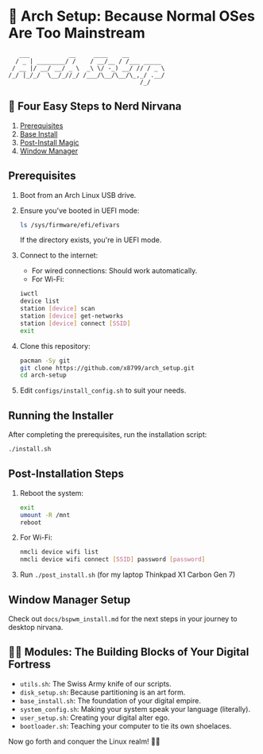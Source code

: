 # 🐧 Arch Setup: Because Normal OSes Are Too Mainstream

```ascii
   ___           __     ____    __          
  / _ | ________/ /    / __/__ / /___ _____ 
 / __ |/ __/ __/ _ \  _\ \/ -_) __/ // / _ \
/_/ |_/_/  \__/_//_/ /___/\__/\__/\_,_/ .__/
                                     /_/    
```

## 🚀 Four Easy Steps to Nerd Nirvana

1. [Prerequisites](#prerequisites)
2. [Base Install](#running-the-installer)
3. [Post-Install Magic](#post-installation-steps)
4. [Window Manager](#window-manager-setup)

## Prerequisites

1. Boot from an Arch Linux USB drive.

2. Ensure you've booted in UEFI mode:

    ```bash
    ls /sys/firmware/efi/efivars
    ```

    If the directory exists, you're in UEFI mode.

3. Connect to the internet:

    - For wired connections: Should work automatically.
    - For Wi-Fi:

    ```bash
    iwctl
    device list
    station [device] scan
    station [device] get-networks
    station [device] connect [SSID]
    exit
    ```

4. Clone this repository:

    ```bash
    pacman -Sy git
    git clone https://github.com/x8799/arch_setup.git
    cd arch-setup
    ```

5. Edit `configs/install_config.sh` to suit your needs.

## Running the Installer

After completing the prerequisites, run the installation script:

```bash
./install.sh
```

## Post-Installation Steps

1. Reboot the system:

    ```bash
    exit
    umount -R /mnt
    reboot
    ```

2. For Wi-Fi:

    ```bash
    nmcli device wifi list
    nmcli device wifi connect [SSID] password [password]
    ```

3. Run `./post_install.sh` (for my laptop Thinkpad X1 Carbon Gen 7)

## Window Manager Setup

Check out `docs/bspwm_install.md` for the next steps in your journey to desktop nirvana.

## 🧙‍♂️ Modules: The Building Blocks of Your Digital Fortress

- `utils.sh`: The Swiss Army knife of our scripts.
- `disk_setup.sh`: Because partitioning is an art form.
- `base_install.sh`: The foundation of your digital empire.
- `system_config.sh`: Making your system speak your language (literally).
- `user_setup.sh`: Creating your digital alter ego.
- `bootloader.sh`: Teaching your computer to tie its own shoelaces.

Now go forth and conquer the Linux realm! 🐧👑
